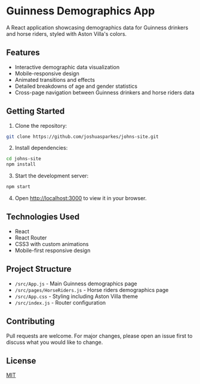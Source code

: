 # Guinness Demographics App

A React application showcasing demographics data for Guinness drinkers and horse riders, styled with Aston Villa's colors.

## Features

- Interactive demographic data visualization
- Mobile-responsive design
- Animated transitions and effects
- Detailed breakdowns of age and gender statistics
- Cross-page navigation between Guinness drinkers and horse riders data

## Getting Started

1. Clone the repository:
```bash
git clone https://github.com/joshuasparkes/johns-site.git
```

2. Install dependencies:
```bash
cd johns-site
npm install
```

3. Start the development server:
```bash
npm start
```

4. Open [http://localhost:3000](http://localhost:3000) to view it in your browser.

## Technologies Used

- React
- React Router
- CSS3 with custom animations
- Mobile-first responsive design

## Project Structure

- `/src/App.js` - Main Guinness demographics page
- `/src/pages/HorseRiders.js` - Horse riders demographics page
- `/src/App.css` - Styling including Aston Villa theme
- `/src/index.js` - Router configuration

## Contributing

Pull requests are welcome. For major changes, please open an issue first to discuss what you would like to change.

## License

[MIT](https://choosealicense.com/licenses/mit/)

